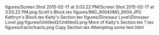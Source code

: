 figures/Screen Shot 2015-02-17 at 3.03.22 PM/Screen Shot 2015-02-17 at 3.03.22 PM.png
Scott's Block.tex
figures/IMG_9004/IMG_9004.JPG
Kathryn's Block.tex
Kaity's Section.tex
figures/Dinosaur Love!/Dinosaur Love!.jpg
figures/Untitled3/Untitled3.png
More of Kaity's Section.tex
?.tex
figures/tracts/tracts.png
Copy Section.tex
Attempting some text.html